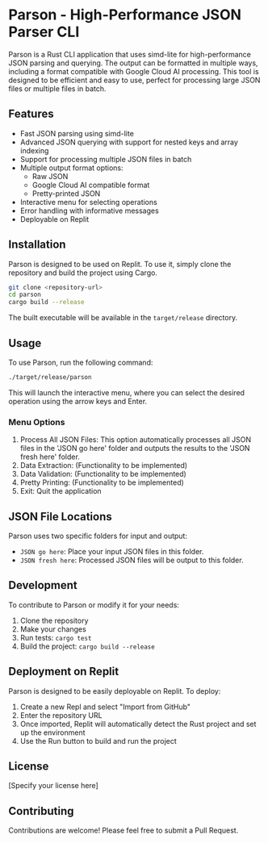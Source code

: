 # Parson - High-Performance JSON Parser CLI

Parson is a Rust CLI application that uses simd-lite for high-performance JSON parsing and querying. The output can be formatted in multiple ways, including a format compatible with Google Cloud AI processing. This tool is designed to be efficient and easy to use, perfect for processing large JSON files or multiple files in batch.

## Features

- Fast JSON parsing using simd-lite
- Advanced JSON querying with support for nested keys and array indexing
- Support for processing multiple JSON files in batch
- Multiple output format options:
  - Raw JSON
  - Google Cloud AI compatible format
  - Pretty-printed JSON
- Interactive menu for selecting operations
- Error handling with informative messages
- Deployable on Replit

## Installation

Parson is designed to be used on Replit. To use it, simply clone the repository and build the project using Cargo.

```bash
git clone <repository-url>
cd parson
cargo build --release
```

The built executable will be available in the `target/release` directory.

## Usage

To use Parson, run the following command:

```bash
./target/release/parson
```

This will launch the interactive menu, where you can select the desired operation using the arrow keys and Enter.

### Menu Options

1. Process All JSON Files: This option automatically processes all JSON files in the 'JSON go here' folder and outputs the results to the 'JSON fresh here' folder.
2. Data Extraction: (Functionality to be implemented)
3. Data Validation: (Functionality to be implemented)
4. Pretty Printing: (Functionality to be implemented)
5. Exit: Quit the application

## JSON File Locations

Parson uses two specific folders for input and output:

- `JSON go here`: Place your input JSON files in this folder.
- `JSON fresh here`: Processed JSON files will be output to this folder.

## Development

To contribute to Parson or modify it for your needs:

1. Clone the repository
2. Make your changes
3. Run tests: `cargo test`
4. Build the project: `cargo build --release`

## Deployment on Replit

Parson is designed to be easily deployable on Replit. To deploy:

1. Create a new Repl and select "Import from GitHub"
2. Enter the repository URL
3. Once imported, Replit will automatically detect the Rust project and set up the environment
4. Use the Run button to build and run the project

## License

[Specify your license here]

## Contributing

Contributions are welcome! Please feel free to submit a Pull Request.
